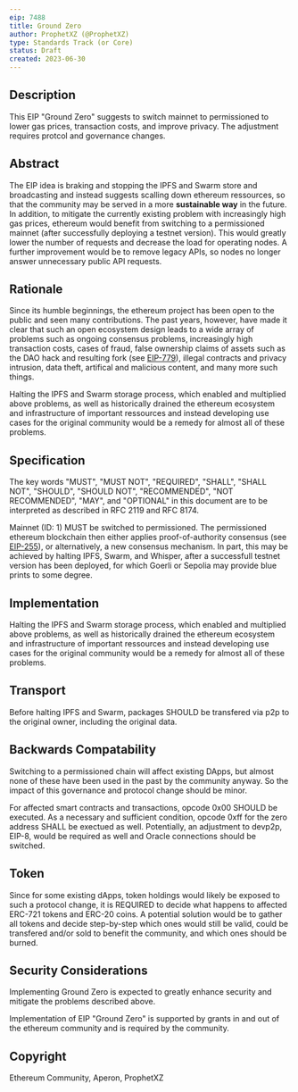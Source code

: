 ```yaml
---
eip: 7488
title: Ground Zero
author: ProphetXZ (@ProphetXZ)
type: Standards Track (or Core)
status: Draft
created: 2023-06-30
---
```


## Description

This EIP "Ground Zero" suggests to switch mainnet to permissioned to lower gas prices, transaction costs, and improve privacy. The adjustment requires protcol and governance changes. 

## Abstract

The EIP idea is braking and stopping the IPFS and Swarm store and broadcasting and instead suggests scalling down ethereum ressources, so that the community may be served in a more **sustainable way** in the future. In addition, to mitigate the currently existing problem with increasingly high gas prices, ethereum would benefit from switching to a permissioned mainnet (after successfully deploying a testnet version). This would greatly lower the number of requests and decrease the load for operating nodes. A further improvement would be to remove legacy APIs, so nodes no longer answer unnecessary public API requests. 

## Rationale

Since its humble beginnings, the ethereum project has been open to the public and seen many contributions. The past years, however, have made it clear that such an open ecosystem design leads to a wide array of problems such as ongoing consensus problems, increasingly high transaction costs, cases of fraud, false ownership claims of assets such as the DAO hack and resulting fork (see [EIP-779](./eip-779.md)), illegal contracts and privacy intrusion, data theft, artifical and malicious content, and many more such things. 

Halting the IPFS and Swarm storage process, which enabled and multiplied above problems, as well as historically drained the ethereum ecosystem and infrastructure of important ressources and instead developing use cases for the original community would be a remedy for almost all of these problems.

## Specification

The key words "MUST", "MUST NOT", "REQUIRED", "SHALL", "SHALL NOT", "SHOULD", "SHOULD NOT", "RECOMMENDED", "NOT RECOMMENDED", "MAY", and "OPTIONAL" in this document are to be interpreted as described in RFC 2119 and RFC 8174.

Mainnet (ID: 1) MUST be switched to permissioned. The permissioned ethereum blockchain then either applies proof-of-authority consensus (see [EIP-255](./eip-225.md)), or alternatively, a new consensus mechanism. In part, this may be achieved by halting IPFS, Swarm, and Whisper, after a successfull testnet version has been deployed, for which Goerli or Sepolia may provide blue prints to some degree.

## Implementation

Halting the IPFS and Swarm storage process, which enabled and multiplied above problems, as well as historically drained the ethereum ecosystem and infrastructure of important ressources and instead developing use cases for the original community would be a remedy for almost all of these problems.

## Transport

Before halting IPFS and Swarm, packages SHOULD be transfered via p2p to the original owner, including the original data.

## Backwards Compatability

Switching to a permissioned chain will affect existing DApps, but almost none of these have been used in the past by the community anyway. So the impact of this governance and protocol change should be minor.

For affected smart contracts and transactions, opcode 0x00 SHOULD be executed. As a necessary and sufficient condition, opcode 0xff for the zero address SHALL be exectued as well. Potentially, an adjustment to devp2p, EIP-8, would be required as well and Oracle connections should be switched.

## Token

Since for some existing dApps, token holdings would likely be exposed to such a protocol change, it is REQUIRED to decide what happens to affected ERC-721 tokens and ERC-20 coins. A potential solution would be to gather all tokens and decide step-by-step which ones would still be valid, could be transfered and/or sold to benefit the community, and which ones should be burned.

## Security Considerations

Implementing Ground Zero is expected to greatly enhance security and mitigate the problems described above.

Implementation of EIP "Ground Zero" is supported by grants in and out of the ethereum community and is required by the community.

## Copyright

Ethereum Community, Aperon, ProphetXZ

